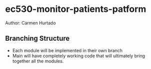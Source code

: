 # ec530-monitor-patients-patform

Author: Carmen Hurtado 

## Branching Structure
* Each module will be implemented in their own branch
* Main will have completely working code that will ultimately bring together all the modules. 
